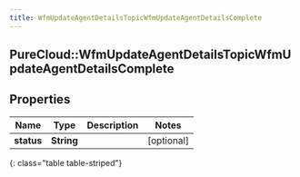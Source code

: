 ```yaml
---
title: WfmUpdateAgentDetailsTopicWfmUpdateAgentDetailsComplete
---
```

## PureCloud::WfmUpdateAgentDetailsTopicWfmUpdateAgentDetailsComplete

## Properties

|Name | Type | Description | Notes|
|------------ | ------------- | ------------- | -------------|
| **status** | **String** |  | [optional] |
{: class="table table-striped"}


